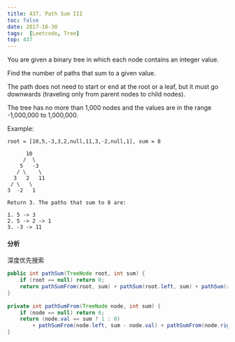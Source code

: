 ```yaml
---
title: 437. Path Sum III
toc: false
date: 2017-10-30
tags:  [Leetcode, Tree]
top: 437
---
```


You are given a binary tree in which each node contains an integer value.

Find the number of paths that sum to a given value.

The path does not need to start or end at the root or a leaf, but it must go downwards (traveling only from parent nodes to child nodes).

The tree has no more than 1,000 nodes and the values are in the range -1,000,000 to 1,000,000.

Example:

```
root = [10,5,-3,3,2,null,11,3,-2,null,1], sum = 8

      10
     /  \
    5   -3
   / \    \
  3   2   11
 / \   \
3  -2   1

Return 3. The paths that sum to 8 are:

1. 5 -> 3
2. 5 -> 2 -> 1
3. -3 -> 11
```
#### 分析

深度优先搜索

```Java
public int pathSum(TreeNode root, int sum) {
    if (root == null) return 0;
    return pathSumFrom(root, sum) + pathSum(root.left, sum) + pathSum(root.right, sum);
}
    
private int pathSumFrom(TreeNode node, int sum) {
    if (node == null) return 0;
    return (node.val == sum ? 1 : 0) 
        + pathSumFrom(node.left, sum - node.val) + pathSumFrom(node.right, sum - node.val);
}
```

